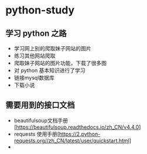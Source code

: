 # python-study

## 学习 python 之路

*  学习网上别的爬取妹子网站的图片
*  练习其他网站爬取
*  爬取妹子网站的图片功能，下载了很多图
*  对 python 基本知识进行了学习
*  链接mysql数据库
*  下载小说

## 需要用到的接口文档

* beautifulsoup文档手册[https://beautifulsoup.readthedocs.io/zh_CN/v4.4.0]
* requests 使用手册[https://2.python-requests.org//zh_CN/latest/user/quickstart.html]
* 
